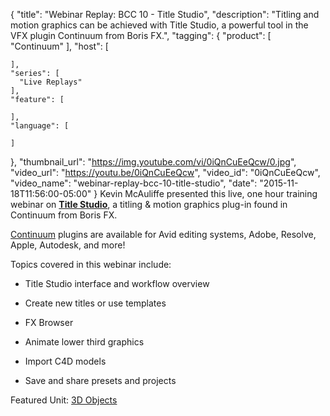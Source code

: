 {
  "title": "Webinar Replay: BCC 10 - Title Studio",
  "description": "Titling and motion graphics can be achieved with Title Studio, a powerful tool in the VFX plugin Continuum from Boris FX.",
  "tagging": {
    "product": [
      "Continuum"
    ],
    "host": [

    ],
    "series": [
      "Live Replays"
    ],
    "feature": [

    ],
    "language": [

    ]
  },
  "thumbnail_url": "https://img.youtube.com/vi/0iQnCuEeQcw/0.jpg",
  "video_url": "https://youtu.be/0iQnCuEeQcw",
  "video_id": "0iQnCuEeQcw",
  "video_name": "webinar-replay-bcc-10-title-studio",
  "date": "2015-11-18T11:56:00-05:00"
}
Kevin McAuliffe presented this live, one hour training webinar on [**Title Studio**](/products/title-studio/), a titling & motion graphics plug-in found in Continuum from Boris FX.

[Continuum](/products/continuum/) plugins are available for Avid editing systems, Adobe, Resolve, Apple, Autodesk, and more!

Topics covered in this webinar include:

* Title Studio interface and workflow overview

* Create new titles or use templates 

* FX Browser

* Animate lower third graphics

* Import C4D models

* Save and share presets and projects

Featured Unit: [3D Objects](/products/continuum-units/3d-objects/)

